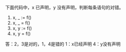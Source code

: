 下面代码中，x 已声明，y 没有声明，判断每条语句的对错。

1. x, _ := f()
2. x, _ = f()
3. x, y := f()
4. x, y = f()


答：2，3是对的，1，4是错的
1：x已经声明
4：y没有声明